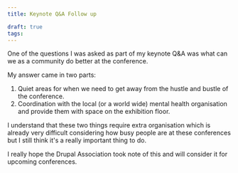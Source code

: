 ```yaml
---
title: Keynote Q&A Follow up

draft: true
tags:
---
```

One of the questions I was asked as part of my keynote Q&A was what can we as a community do better at the conference.

My answer came in two parts:

1. Quiet areas for when we need to get away from the hustle and bustle of the conference.
2. Coordination with the local (or a world wide) mental health organisation and provide them with space on the exhibition floor.

I understand that these two things require extra organisation which is already very difficult considering how busy people are at these conferences but I still think it's a really important thing to do.

I really hope the Drupal Association took note of this and will consider it for upcoming conferences.
